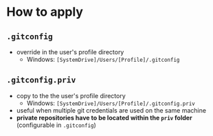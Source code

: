 # How to apply

## `.gitconfig`
* override in the user's profile directory
  * Windows: `[SystemDrive]/Users/[Profile]/.gitconfig`

## `.gitconfig.priv`

* copy to the the user's profile directory
  * Windows: `[SystemDrive]/Users/[Profile]/.gitconfig.priv`
* useful when multiple git credentials are used on the same machine
* **private repositories have to be located within the `priv` folder** (configurable in `.gitconfig`)